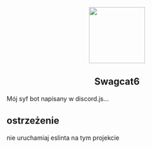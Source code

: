 <p align="center">
    <a href="https://github.com/swagcat7889/swagcat6">
        <img width="128" height="128" src="https://cdn.discordapp.com/attachments/851011521651277884/900063334907379742/874721498143805490.png" />
    </a>
    <h2 align="center">Swagcat6</h2>
</p>
Mój syf bot napisany w discord.js...

## ostrzeżenie

nie uruchamiaj eslinta na tym projekcie

